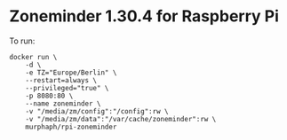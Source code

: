 # Zoneminder 1.30.4 for Raspberry Pi

To run:
```
docker run \	
    -d \	
    -e TZ="Europe/Berlin" \	
    --restart=always \	
    --privileged="true" \	
    -p 8080:80 \	
    --name zoneminder \	
    -v "/media/zm/config":"/config":rw \	
    -v "/media/zm/data":"/var/cache/zoneminder":rw \	
    murphaph/rpi-zoneminder	
```
